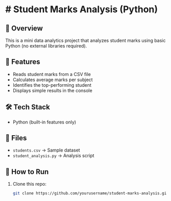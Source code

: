 # # Student Marks Analysis (Python)

## 📌 Overview
This is a mini data analytics project that analyzes student marks using basic Python (no external libraries required).

## 🔧 Features
- Reads student marks from a CSV file
- Calculates average marks per subject
- Identifies the top-performing student
- Displays simple results in the console

## 🛠️ Tech Stack
- Python (built-in features only)

## 📂 Files
- `students.csv` → Sample dataset
- `student_analysis.py` → Analysis script

## 🚀 How to Run
1. Clone this repo:
   ```bash
   git clone https://github.com/yourusername/student-marks-analysis.git
